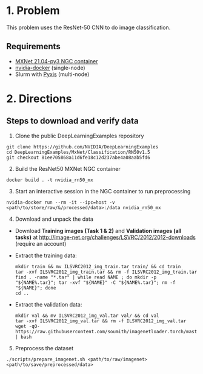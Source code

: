 # 1. Problem

This problem uses the ResNet-50 CNN to do image classification.

## Requirements
* [MXNet 21.04-py3 NGC container](https://ngc.nvidia.com/catalog/containers/nvidia:mxnet)
* [nvidia-docker](https://github.com/NVIDIA/nvidia-docker) (single-node)
* Slurm with [Pyxis](https://github.com/NVIDIA/pyxis) (multi-node)

# 2. Directions

## Steps to download and verify data

1. Clone the public DeepLearningExamples repository
```
git clone https://github.com/NVIDIA/DeepLearningExamples
cd DeepLearningExamples/MxNet/Classification/RN50v1.5
git checkout 81ee705868a11d6fe18c12d237abe4a08aab5fd6
```

2. Build the ResNet50 MXNet NGC container
```
docker build . -t nvidia_rn50_mx
```

3. Start an interactive session in the NGC container to run preprocessing
```
nvidia-docker run --rm -it --ipc=host -v <path/to/store/raw/&/processed/data>:/data nvidia_rn50_mx
```

4. Download and unpack the data
* Download **Training images (Task 1 &amp; 2)** and **Validation images (all tasks)** at http://image-net.org/challenges/LSVRC/2012/2012-downloads (require an account)
* Extract the training data:
    ```
    mkdir train && mv ILSVRC2012_img_train.tar train/ && cd train
    tar -xvf ILSVRC2012_img_train.tar && rm -f ILSVRC2012_img_train.tar
    find . -name "*.tar" | while read NAME ; do mkdir -p "${NAME%.tar}"; tar -xvf "${NAME}" -C "${NAME%.tar}"; rm -f "${NAME}"; done
    cd ..
    ```
    
* Extract the validation data:
    ```
    mkdir val && mv ILSVRC2012_img_val.tar val/ && cd val 
    tar -xvf ILSVRC2012_img_val.tar && rm -f ILSVRC2012_img_val.tar
    wget -qO- https://raw.githubusercontent.com/soumith/imagenetloader.torch/master/valprep.sh | bash
    ```

5. Preprocess the dataset
```
./scripts/prepare_imagenet.sh <path/to/raw/imagenet> <path/to/save/preprocessed/data>
```
